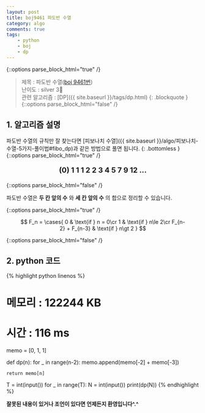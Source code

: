 ```yaml
---
layout: post
title: boj9461 파도반 수열
category: algo
comments: true
tags:
    - python
    - boj
    - dp
---
```

{::options parse_block_html="true" /}
> 제목 : 파도반 수열([boj 9461번](https://www.acmicpc.net/problem/9461)) <br>
> 난이도 : silver 3🥈 <br>
> 관련 알고리즘 : [DP]({{ site.baseurl }}/tags/dp.html)
{: .blockquote }
{::options parse_block_html="false" /}

## 1. 알고리즘 설명
파도반 수열의 규칙만 잘 찾는다면 [피보나치 수열]({{ site.baseurl }}/algo/피보나치-수열-5가지-풀이법#fibo_dp)과 같은 방법으로 풀면 됩니다.
{: .bottomless }
{::options parse_block_html="true" /}

<div class="warning alert">
<p style="text-align: center; font-size: 19px; font-weight: bolder;">
(0) 1 1 1 2 2 3 4 5 7 9 12 ... 
</p>
</div>
{::options parse_block_html="false" /}

파도반 수열은 __두 칸 앞의 수__ 와 __세 칸 앞의 수__ 의 합으로 정리할 수 있습니다.

{::options parse_block_html="true" /}
<p style="text-align:center; padding:0px 30px;">
$$ F_n = 
\cases{
0  & \text{if } n = 0\cr
1  & \text{if } n\le 2\cr
F_{n-2} + F_{n-3} & \text{if } n\gt 2
} $$
</p>
{::options parse_block_html="false" /}

## 2. python 코드
{% highlight python linenos %}
# 메모리 : 122244 KB
# 시간 : 116 ms

memo = [0, 1, 1]

def dp(n):
    for _ in range(n-2):
        memo.append(memo[-2] + memo[-3])
    
    return memo[n]

T = int(input())
for _ in range(T):
    N = int(input())
    print(dp(N))
{% endhighlight %}



__잘못된 내용이 있거나 조언이 있다면 언제든지 환영입니다^.^__